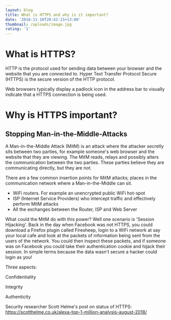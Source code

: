 ```yaml
---
layout: blog
title: What is HTTPS and why is it important?
date: '2018-11-10T20:42:15+13:00'
thumbnail: /uploads/image.jpg
rating: '1'
---
```

# What is HTTPS?

HTTP is the protocol used for sending data between your browser and the website that you are connected to. Hyper Text Transfer Protocol Secure (HTTPS) is the secure version of the HTTP protocol.

Web browsers typically display a padlock icon in the address bar to visually indicate that a HTTPS connection is being used.

# Why is HTTPS important?

## Stopping Man-in-the-Middle-Attacks

A Man-in-the-Middle Attack (MitM) is an attack where the attacker secretly sits between two parties, for example someone's web browser and the website that they are viewing. The MitM reads, relays and possibly alters the communication between the two parties. These parties believe they are communicating directly, but they are not.

There are a few common insertion points for MitM attacks; places in the communication network where a Man-in-the-Middle can sit.

* WiFi routers. For example an unencrypted public WiFi hot-spot
* ISP (Internet Service Providers) who intercept traffic and effectively perform MitM attacks
* All the exchanges between the Router, ISP and Web Server

What could the MitM do with this power? Well one scenario is 'Session Hijacking'. Back in the day when Facebook was not HTTPS, you could download a Firefox plugin called Firesheep, login to a WiFi network at say your local cafe and look at the packets of information being sent from the users of the network. You could then inspect these packets, and if someone was on Facebook you could take their authentication cookie and hijack their session. In simple terms because the data wasn't secure a hacker could login as you!

Three aspects:

Confidentiality

Integrity

Authenticity



Security researcher Scott Helme's post on status of HTTPS: https://scotthelme.co.uk/alexa-top-1-million-analysis-august-2018/
